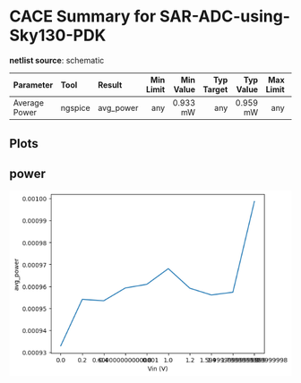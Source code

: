 
# CACE Summary for SAR-ADC-using-Sky130-PDK

**netlist source**: schematic

|      Parameter       |         Tool         |     Result      | Min Limit  |  Min Value   | Typ Target |  Typ Value   | Max Limit  |  Max Value   |  Status  |
| :------------------- | :------------------- | :-------------- | ---------: | -----------: | ---------: | -----------: | ---------: | -----------: | :------: |
| Average Power        | ngspice              | avg_power            |             any |   0.933 mW |          any |   0.959 mW |          any |   0.999 mW |   Pass ✅    |


## Plots

## power

![power](./SAR-ADC-using-Sky130-PDK/schematic/power.png)
